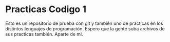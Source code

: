 # Practicas Codigo 1
Esto es un repositorio de prueba con git
y también uno de practicas en los distintos lenguajes de programación.
Espero que la gente suba archivos de sus practicas también.
Aparte de mi.
